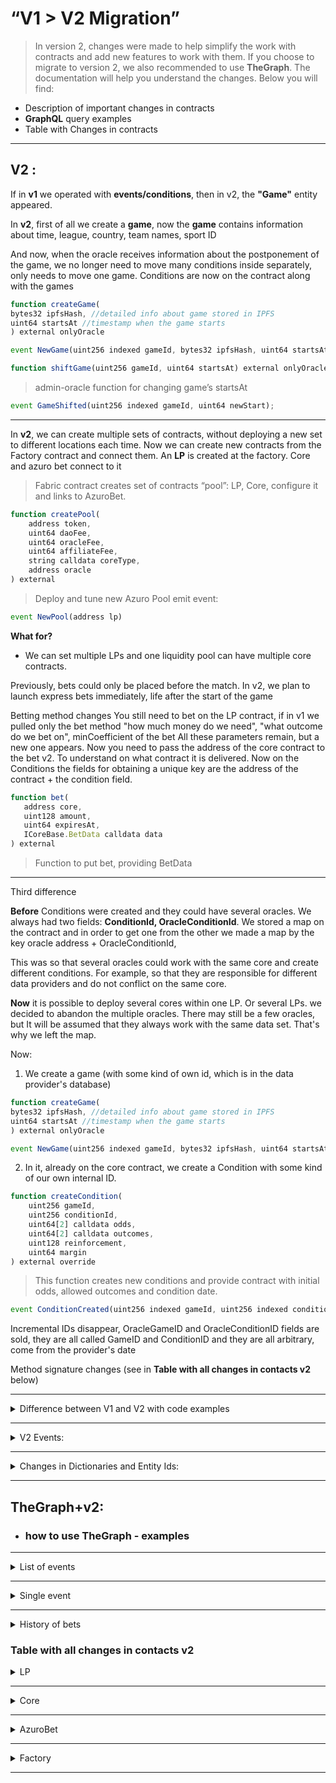 # “V1 > V2 Migration”




> In version 2, changes were made to help simplify the work with contracts and add new features to work with them. If you choose to migrate to version 2, we also recommended to use  **TheGraph**.
The documentation will help you understand the changes.
Below you will find:
 - Description of important changes in contracts
 - **GraphQL** query examples
 - Table with Changes in contracts

_________________
## V2 :


If in __v1__ we operated with __events/conditions__, then in v2, the __"Game"__ entity appeared.

In __v2__, first of all we create a __game__, now the __game__ contains information about time, league, country, team names, sport ID

And now,
when the oracle receives information about the postponement of the game, we no longer need to move many conditions inside separately, only needs to move one game.
Conditions are now on the contract along with the games

 ```js
function createGame(
bytes32 ipfsHash, //detailed info about game stored in IPFS
uint64 startsAt //timestamp when the game starts
) external onlyOracle
```
 
```js
event NewGame(uint256 indexed gameId, bytes32 ipfsHash, uint64 startsAt)
```

 ```js
function shiftGame(uint256 gameId, uint64 startsAt) external onlyOracle
```
 
 > admin-oracle function for changing game’s startsAt
 
```js
event GameShifted(uint256 indexed gameId, uint64 newStart);
```


-----------------
 
In __v2__, we can create multiple sets of contracts, without deploying a new set to different locations each time.
Now we can create new contracts from the Factory contract and connect them.
An __LP__ is created at the factory. Core and azuro bet connect to it

> Fabric contract creates set of contracts “pool”: LP, Core, configure it and links to AzuroBet. 

```js
function createPool(
    address token,
    uint64 daoFee,
    uint64 oracleFee,
    uint64 affiliateFee,
    string calldata coreType,
    address oracle
) external
```
> Deploy and tune new Azuro Pool emit event:

```js
event NewPool(address lp)
```



__What for?__

- We can set multiple LPs and one liquidity pool can have multiple core contracts.

Previously, bets could only be placed before the match. In v2, we plan to launch express bets immediately, life after the start of the game

Betting method changes
You still need to bet on the LP contract, if in v1 we pulled only the bet method "how much money do we need", "what outcome do we bet on", minCoefficient of the bet
All these parameters remain, but a new one appears. Now you need to pass the address of the core contract to the bet v2. To understand on what contract it is delivered.
Now on the Conditions the fields for obtaining a unique key are the address of the contract + the condition field.
 
 ```js
function bet(
    address core,
    uint128 amount,
    uint64 expiresAt,
    ICoreBase.BetData calldata data
) external
```
> Function to put bet, providing BetData
-------------
Third difference

__Before__
Conditions were created and they could have several oracles.
 We always had two fields: __ConditionId, OracleConditionId__. We stored a map on the contract and in order to get one from the other we made a map by the key oracle address + OracleConditionId,
 
  This was so that several oracles could work with the same core and create different conditions.
  For example, so that they are responsible for different data providers and do not conflict on the same core.
 
  __Now__ it is possible to deploy several cores within one LP. Or several LPs. we decided to abandon the multiple oracles. There may still be a few oracles, but
  It will be assumed that they always work with the same data set.
  That's why we left the map.
 
  Now:
  1. We create a game (with some kind of own id, which is in the data provider's database)


 ```js
function createGame(
bytes32 ipfsHash, //detailed info about game stored in IPFS
uint64 startsAt //timestamp when the game starts
) external onlyOracle
```
 
```js
event NewGame(uint256 indexed gameId, bytes32 ipfsHash, uint64 startsAt)
```

  2. In it, already on the core contract, we create a Condition with some kind of our own internal ID.

 
```js
function createCondition(
    uint256 gameId,
    uint256 conditionId,
    uint64[2] calldata odds,
    uint64[2] calldata outcomes,
    uint128 reinforcement,
    uint64 margin
) external override
```

> This function creates new conditions and provide contract with initial odds, allowed outcomes and  condition date. 

```js
event ConditionCreated(uint256 indexed gameId, uint256 indexed conditionId);
```
 
  Incremental IDs disappear, OracleGameID and OracleConditionID fields are sold, they are all called
GameID and ConditionID and they are all arbitrary, come from the provider's date


Method signature changes (see in __Table with all changes in contacts v2__ below)


________________________

<details><summary>Difference between V1 and V2 with code examples</summary>
<p>

### V1:

--------------

- condition is created on Core (oracleConditionId)

- bet is placed on LP (by conditionId)

- Condition shifts, cancelizes, resolves to Core (oracleConditionId)

- the bet is redeam on LP (by betId)


### V2

--------------
#### The game is created on LP **(oracleGameId)**

<details><summary>examples: </summary>
<p>

 ```js
function createGame(
bytes32 ipfsHash, //detailed info about game stored in IPFS
uint64 startsAt //timestamp when the game starts
) external onlyOracle
```


```js
event NewGame(uint256 indexed gameId, bytes32 ipfsHash, uint64 startsAt)
```

 ```js
function createCondition(
    uint256 gameId,
    uint256 oracleConditionId,
    uint64[2] calldata odds,
    uint64[2] calldata outcomes,
    uint128 reinforcement,
    uint64 margin
) external override

```
> This function creates new conditions and provide contract with initial odds, allowed outcomes and  condition date. 

```js
event ConditionCreated(
    uint256 indexed gameId,
    uint256 indexed oracleConditionId,
    uint256 indexed conditionId
);
```

</p>
</details>

--------------
#### The game is shifted on LP **(by oracleGameId)**

<details><summary>examples: </summary>
<p>

 ```js
function shiftGame(uint256 gameId, uint64 startsAt) external onlyOracle
```
>admin-oracle function for changing game’s startsAt

```js
event GameShifted(uint256 indexed gameId, uint64 newStart);
```

</p>
</details>

--------------
#### Bet is placed on LP(core address + conditionId), proxy call - event **is emitted on Core**


<details><summary>examples:</summary>
<p>

 ```js
function bet(
    address core,
    uint128 amount,
    uint64 expiresAt,
    ICoreBase.BetData calldata data
) external
```
> function to put bet, providing BetData


 ```js
function betFor(
    address bettor,
    address core,
    uint128 amount,
    uint64 expiresAt,
    ICoreBase.BetData calldata data
) external
```
> function to put bet for bettor

 ```js
function betNative(
    address core,
    uint64 expiresAt,
    ICoreBase.BetData calldata data
) external payable
```
> function to put bet in native tokens

```js
function putBet(
    address bettor,
    uint128 amount,
    BetData calldata data
) external override onlyLp
```


</p>
</details>


--------------
#### Condition iscanceled and resolved on Core (oracleConditionId)


<details><summary>examples:</summary>
<p>

 ```js
function resolveCondition(uint256 oracleConditionId, uint64 outcomeWin)
```

```js
event ConditionResolved(
    uint256 indexed conditionId,
    uint8 state,
    uint64 outcomeWin,
    int128 lpProfit
);
```

```js
function cancelByMaintainer(uint256 conditionId) external onlyMaintainer
```
> admin-maintainer function for canceling exact conditionID


 ```js
function stopCondition(uint256 conditionId, bool flag) external onlyMaintainer
```
> admin-maintainer function for stop protocol receiving bets for exact conditionId, flag = true - stop bets for conditionId

 ```js
function cancelByOracle(uint256 oracleConditionId) external onlyOracle
```
> oracle function for canceling exact oracleConditionId
</p>
</details>


--------------

#### The bet is redeamed on LP indicating Core (core address + bet id)


<details><summary>examples: </summary>
<p>

 ```js
LP.withdrawPayout(
        address core,
        uint256 tokenId,
        bool isNative
    )
```

```js
function withdrawPayout(address core, uint256 tokenId) external isCore(core)
```
> Function to withdraw bet's prize

```js
function withdrawPayoutNative(address core, uint256 tokenId) external isCore(core)
```
> Function to withdraw bet's prize in native tokens


</p>
</details>

</p>
</details>

------------------

<details><summary>V2 Events: </summary>
<p>

> Description of events issued by protocol contracts

### Fabric
### Common events

```js
event NewPool(address lp);
```
> new pool added

### Protocol settings changes events

```js
event CoreTypeUpdated(string coreType, address beaconCore);
```

### LP
### Common events

```js
event BettorWin(address indexed bettor, uint256 tokenId, uint256 amount);
```

> BettorWin issued by withdrawPayout(), withdrawPayoutNative()

```js
event LiquidityAdded(
    address indexed account,
    uint48 indexed leaf,
    uint256 amount
);
```
> LiquidityAdded issued by addLiquidity(), addLiquidityNative()

```js
event LiquidityRemoved(
    address indexed account,
    uint48 indexed leaf,
    uint256 amount
);
```
> LiquidityRemoved issued by withdrawLiquidity(), withdrawLiquidityNative()

### Protocol settings changes events
```js
event CoreUpdated(address indexed core, bool active);
event MaintainerUpdated(address indexed maintainer, bool active);
event OracleUpdated(address indexed oracle, bool active);
event AffiliateRewardChanged(uint64 newAffiliateFee);
event AffiliateRewarded(address indexed affiliate, uint256 amount);
event DaoRewardChanged(uint64 newDaoFee);
event MinDepoChanged(uint128 newMinDepo);
event OracleRewardChanged(uint64 newOracleFee);
event ReinforcementAbilityChanged(uint128 newReinforcementAbility);
event WithdrawTimeoutChanged(uint64 newWithdrawTimeout);
```


### Core
### Bettor actions events

```js
event NewBet(
    address indexed bettor,
    address indexed affiliate,
    uint256 indexed conditionId,
    uint256 tokenId,
    uint64 outcomeId,
    uint128 amount,
    uint64 odds,
    uint128[2] funds
);
```
> NewBet issued by LP.bet(), LP.betNative(), LP.betFor()

### Oracle actions events

```js
event ConditionCreated(
    uint256 indexed gameId,
    uint256 indexed oracleConditionId,
    uint256 indexed conditionId
);
```

> ConditionCreated issued by createCondition()

```js
event ConditionResolved(
    uint256 indexed conditionId,
    uint8 state,
    uint64 outcomeWin,
    int128 lpProfit
);
```
> ConditionResolved issued by resolveCondition(), cancelByOracle(), cancelByMaintainer()

```js
event ConditionStopped(uint256 indexed conditionId, bool flag);
```
> ConditionStopped issued by stopCondition()
</p>
</details>



------------------

<details><summary>Changes in Dictionaries and Entity Ids:</summary>
<p>

> The dictionaries have been updated. More details can be found at the link. Brief information in the table below
https://github.com/Azuro-protocol/dictionaries/tree/main/v2

| v1 | v2 |usage|
| ------ | ------ | -------|
|betTypeOdd|outcome||
|outcome|selection||
|param|points||
|sportType|sport||


> The entities Ids have been also updated. More details can be found at the link. Brief information in the table below https://github.com/Azuro-protocol/azuro-api-subgraph/blob/928c4867d775c56f012293dabc64ae8dc57f27fa/src/utils/schema.ts

| v1        | v2                                               |
| --------- | ------------------------------------------------ |
| game      | LP Address + \_ + gameId                         |
|           |                                                  |
| condition | Core Address + \_ + conditionId                  |
|           |                                                  |
| outcome   | Core Address + \_ + conditionId + \_ + outcomeId |
|           |                                                  |
| bet       | Core Address + \_ + betId                        |
|           |                                                  |
| freebet   | Freebet Address + \_ + freebetId                 |
|           |                                                  |
| LP NFT    | LP Address + \_ + NFT Id                         |
</p>
</details>

------------------

##  TheGraph+v2:
- ### how to use TheGraph - examples

------------------


<details><summary>List of events</summary>
<p>
request:

```
query Sports(
  $sportFilter: Sport_filter, $countryFilter: Country_filter, $leagueFilter: League_filter, $gameFilter: Game_filter, $conditionFilter: Condition_filter!,
  $gameOrderBy: Game_orderBy, $gameOrderDirection: OrderDirection
) {
  sports(where: $sportFilter) {
    id
    sportId
    slug
    name
    sporthub {
      id
    }
    countries(where: $countryFilter, orderBy: turnover, orderDirection: desc) {
      id
      slug
      name
      turnover
      leagues(where: $leagueFilter, orderBy: turnover, orderDirection: desc) {
        id
        name
        slug
        turnover
        games(where: $gameFilter, orderBy: $gameOrderBy, orderDirection: $gameOrderDirection) {
          ...Game
          conditions(where: $conditionFilter) {
            ...GameCondition
          }
        }
      }
    }
  }
}
```

fragment Game :

```
fragment Game on Game {
  id
  gameId
  oracleGameId
  slug
  title
  status
  sport {
    sportId
    slug
    sporthub {
      slug
    }
  }
  league {
    name
    slug
    country {
      name
      slug
    }
  }
  participants {
    image
    name
  }
  startsAt
  hasActiveConditions
  liquidityPool {
    address
  }
}
```

fragment GameCondition:

```
fragment GameCondition on Condition {
  id
  conditionId
  status
  outcomes {
    id
    outcomeId
  }
  core {
    address
    type
  }
}
```

sample parameters for requesting sports for top events:

```json
{
    "sportFilter": {
        "sporthub": "sports",
        "slug_in": [
            "football",
            "basketball",
            "tennis",
            "mma",
            "boxing"
        ]
    },
    "countryFilter": {
        "hasActiveLeagues": true
    },
    "leagueFilter": {
        "games_": {
            "startsAt_gt": "1671183624",
            "liquidityPool": "0xbd3e8643efcdddd033478f485eefcc68ad779af2"
        }
    },
    "gameFilter": {
        "startsAt_gt": "1671183624",
        "hasActiveConditions": true
    },
    "conditionFilter": {
        "core_": {
            "liquidityPool": "0xbd3e8643efcdddd033478f485eefcc68ad779af2"
        }
    },
    "gameOrderBy": "turnover",
    "gameOrderDirection": "desc"
}
```

if you need to query for a specific sport, then the __sportFilter__ has a specific __slug__ and the order is no longer by __turnover__ liquidity, but by __startsAt__ start time

```json
{
    "sportFilter": {
        "sporthub": "sports",
        "slug_in": [
            "football",
            "basketball",
            "tennis",
            "mma",
            "boxing"
        ],
        "slug": "football"
    },
    "countryFilter": {
        "hasActiveLeagues": true
    },
    "leagueFilter": {
        "games_": {
            "startsAt_gt": "1671183878",
            "liquidityPool": "0xbd3e8643efcdddd033478f485eefcc68ad779af2"
        }
    },
    "gameFilter": {
        "startsAt_gt": "1671183878",
        "hasActiveConditions": true
    },
    "conditionFilter": {
        "core_": {
            "liquidityPool": "0xbd3e8643efcdddd033478f485eefcc68ad779af2"
        }
    },
    "gameOrderBy": "startsAt",
    "gameOrderDirection": "asc"
}
```

if you need a specific league, then __country Filter__ add the country __slug__ and the league name in __leagueFilter.slug__

```json
{
    "sportFilter": {
        "sporthub": "sports",
        "slug_in": [
            "football",
            "basketball",
            "tennis",
            "mma",
            "boxing"
        ],
        "slug": "football"
    },
    "countryFilter": {
        "hasActiveLeagues": true,
        "slug": "england"
    },
    "leagueFilter": {
        "games_": {
            "startsAt_gt": "1671184050",
            "liquidityPool": "0xbd3e8643efcdddd033478f485eefcc68ad779af2"
        },
        "slug": "championship"
    },
    "gameFilter": {
        "startsAt_gt": "1671184050",
        "hasActiveConditions": true
    },
    "conditionFilter": {
        "core_": {
            "liquidityPool": "0xbd3e8643efcdddd033478f485eefcc68ad779af2"
        }
    },
    "gameOrderBy": "startsAt",
    "gameOrderDirection": "asc"
}
```

</p>
</details>

------------------

<details><summary>Single event</summary>
<p>

Request:
```
query Game($oracleGameId: BigInt) {
  games(where: {oracleGameId: $oracleGameId}) {
    ...Game
    conditions {
      ...GameCondition
    }
  }
}
```
fragment Game :

```
fragment Game on Game {
  id
  gameId
  oracleGameId
  slug
  title
  status
  sport {
    sportId
    slug
    sporthub {
      slug
    }
  }
  league {
    name
    slug
    country {
      name
      slug
    }
  }
  participants {
    image
    name
  }
  startsAt
  hasActiveConditions
  liquidityPool {
    address
  }
}
```

fragment GameCondition:

```
fragment GameCondition on Condition {
  id
  conditionId
  status
  outcomes {
    id
    outcomeId
  }
  core {
    address
    type
  }
}
```

parameters:

```json
{
    "oracleGameId": "1563997432"
}
```


</p>
</details>

------------------

<details><summary>History of bets</summary>

is formed from two requests to the graph, getting sports bets and toto

## Sports bets
<p>

Request:
```
query Bets($first: Int, $where: Bet_filter) {
  bets(first: $first, orderBy: createdBlockTimestamp, orderDirection: desc, where: $where) {
    ...CommonBet
  }
}
```

fragment CommonBet:
```
fragment CommonBet on Bet {
  id
  betId
  status
  amount
  odds
  outcome {
    id
    outcomeId
    condition {
      ...CommonBetCondition
    }
  }
  createdAt: createdBlockTimestamp
  potentialPayout
  isRedeemed
  freebet {
    contractAddress: freebetContractAddress
  }
  txHash: createdTxHash
  core {
    address
    liquidityPool {
      address
    }
  }
}
```

fragment CommonBetCondition 	:
```
fragment CommonBetCondition on Condition {
  id
  conditionId
  wonOutcome {
    outcomeId
  }
  game {
    ...Game
  }
}
```

fragment Game:
```
fragment Game on Game {
  id
  gameId
  oracleGameId
  slug
  title
  status
  sport {
    sportId
    slug
    sporthub {
      slug
    }
  }
  league {
    name
    slug
    country {
      name
      slug
    }
  }
  participants {
    image
    name
  }
  startsAt
  hasActiveConditions
  liquidityPool {
    address
  }
}
```

parameters:

```json
{
    "first": 500,
    "where": {
        "actor": "0x78a9d33b78d22cc64f9bc1cf3352ac094e50c0a9"
    }
}
```



## Toto

Request:

```
query Bets($first: Int, $where: Bet_filter) {
  bets(first: $first, orderBy: createdAt, where: $where) {
    ...TotoBet
  }
}
```

fragment TotoBet:

```
fragment TotoBet on Bet {
  betId: tokenId
  outcome {
    id
    name
    outcomeId
  }
  amount
  createdAt
  owner
  txHash
  isRedeemed
  game: condition {
    ...TotoBetCondition
  }
}
```
fragment TotoBetCondition:
```
fragment TotoBetCondition on Condition {
  gameId: conditionId
  categoryName
  categorySlug
  icon
  field1
  field2
  condition
  startDate: gameStartsAt
  betsEndsAt: bettingEndsAt
  expiresAt
  opponent1 {
    image
    name
  }
  opponent2 {
    image
    name
  }
  totalPoolOutcome1
  totalPoolOutcome2
  totalPool
  winOutcomeId
  isCanceled
}
```

Parameters:
```json
{
    "first": 500,
    "where": {
        "actor": "0x78a9d33b78d22cc64f9bc1cf3352ac094e50c0a9"
    }
}
```

</p>

</details>

### Table with all changes in contacts v2
<details><summary>LP</summary>
<p>

### functions
| V1                                                                                                                                                            | V2                                                                                                                                                     |
| ------------------------------------------------------------------------------------------------------------------------------------------------------------- | ------------------------------------------------------------------------------------------------------------------------------------------------------ |
| function **changeCore**(address newCore) external override onlyOwner                                                                                              |                                                                                                                                                        |
| function **changeOracleReward**(uint128 newOracleFee) external onlyOwner                                                                                          |                                                                                                                                                        |
| function **changeDaoReward**(uint128 newDaoFee) external onlyOwner                                                                                                |                                                                                                                                                        |
| function **changeAzuroBet**(address newAzuroBet) external onlyOwner                                                                                               |                                                                                                                                                        |
| function **changeMinDepo**(uint128 newMinDepo) external onlyOwner                                                                                                 | function **changeMinDepo**(uint128 newMinDepo) external onlyOwner                                                                                          |
| function **changeReinforcementAbility**(uint128 newReinforcementAbility) external onlyOwner                                                                       | function **changeReinforcementAbility**(uint64 newReinforcementAbility) external onlyOwner                                                                 |
| function **changeWithdrawTimeout**(uint64 newWithdrawTimeout) external onlyOwner                                                                                  | function **changeWithdrawTimeout**(uint64 newWithdrawTimeout) external onlyOwner                                                                           |
| function **changeClaimTimeout**(uint64 newClaimTimeout) external onlyOwner                                                                                        | function **changeClaimTimeout**(uint64 newClaimTimeout) external onlyOwner                                                                                 |
| function **addLiquidity**(uint128 amount) external                                                                                                                | function **addLiquidity**(uint128 amount) external                                                                                                         |
| function **addLiquidityNative**() external                                                                                                                        | function **addLiquidityNative**() external                                                                                                                 |
| function **withdrawLiquidity**(uint48 depNum, uint40 percent) external                                                                                            | function **withdrawLiquidity**( uint48 depNum, uint40 percent, bool isNative ) external                                                                    |
| function **withdrawLiquidityNative**(uint48 depNum, uint40 percent)                                                                                               |                                                                                                                                                        |
| function **viewPayout**(uint256 tokenId) external view override returns (bool, uint128)                                                                           | function **viewPayout**(address core, uint256 tokenId) external view isCore**(core) returns (uint128 payout)                                                 |
| function **withdrawPayout**(uint256 tokenId) external                                                                                                             | function **withdrawPayout**( address core, uint256 tokenId, bool isNative ) external override isCore**(core)                                                 |
| function **withdrawPayoutNative**(uint256 tokenId) external                                                                                                       |                                                                                                                                                        |
| function **claimDaoReward**() external                                                                                                                            |                                                                                                                                                        |
| function **betFor**( address bettor, uint256 conditionId, uint128 amount, uint64 outcomeId, uint64 deadline, uint64 minOdds ) external override returns (uint256) | function **betFor**( address bettor, address core, uint128 amount, uint64 expiresAt, ICoreBase.BetData calldata data ) external override returns (uint256) |
| function **bet**( uint256 conditionId, uint128 amount, uint64 outcomeId, uint64 deadline, uint64 minOdds ) external override returns (uint256)                    | function **bet**( address core, uint128 amount, uint64 expiresAt, ICoreBase.BetData calldata data ) external override returns (uint256)                    |
| function **bet**( address core, uint128 amount, uint64 expiresAt, ICoreBase.BetData calldata data ) external override returns (uint256)                           | function **bet**( address core, uint128 amount, uint64 expiresAt, ICoreBase.BetData calldata data ) external override returns (uint256)                    |
| function **getReserve**() external view override returns (uint128 reserve)                                                                                        | function **getReserve**() public view override returns (uint128 reserve)                                                                                   |
| function **getPossibilityOfReinforcement**(uint128 reinforcementAmount) external view override returns (bool status)                                              |
| function **getLeaf**() external view override returns (uint48 leaf)                                                                                               | function **getLeaf**() external view override returns (uint48 leaf)                                                                                        |
|                                                                                                                                                               | function **changeFee**(FeeType feeType, uint64 newFee) external onlyOwner                                                                                  |
|                                                                                                                                                               | function **changeFee**(FeeType feeType, uint64 newFee) external onlyOwner                                                                                  |
|                                                                                                                                                               | function **updateRole**( address actor, uint8 role, bool active ) external onlyOwner                                                                       |
|                                                                                                                                                               | function **cancelGame**(uint256 oracleGameId) external onlyRole**(0)                                                                                         |
|                                                                                                                                                               | function **createGame**( uint256 oracleGameId, bytes32 ipfsHash, uint64 startsAt ) external onlyRole**(0)                                                    |
|                                                                                                                                                               | function **shiftGame**(uint256 oracleGameId, uint64 startsAt) external onlyRole**(0)                                                                         |
|                                                                                                                                                               | function **claimReward**() external                                                                                                                        |
|                                                                                                                                                               | function **getGameInfo**(uint256 gameId) external view override returns (uint64, bool)                                                                     |
|                                                                                                                                                               | function **isGameCanceled**(uint256 gameId) external view override returns (bool)                                                                          |
|                                                                                                                                                               | function **updateCore**(address core, bool active) external onlyOwner isCore**(core)                                                                         |
|                                                                                                                                                               | function **updateCore**(address core, bool active) external onlyOwner isCore**(core)                                                                         |
### events

| V1                                                                                                                                                                      | V2                                                                                                       |
| ----------------------------------------------------------------------------------------------------------------------------------------------------------------------- | -------------------------------------------------------------------------------------------------------- |
| event **NewBet**( address indexed owner, uint256 indexed betId, uint256 indexed conditionId, uint64 outcomeId, uint128 amount, uint256 odds, uint128 fund1, uint128 fund2); |
| event **BetterWin**(address indexed better, uint256 tokenId, uint256 amount);                                                                                               | event **BettorWin**( address indexed core, address indexed bettor, uint256 tokenId, uint256 amount);         |
| event **LiquidityAdded**(address indexed account, uint256 amount, uint48 leaf);                                                                                             | event **LiquidityAdded**( address indexed account, uint48 indexed leaf, uint256 amount);                     |
| event **LiquidityAdded**( address indexed account, uint48 indexed leaf, uint256 amount);                                                                                    | event **LiquidityRemoved**( address indexed account, uint48 indexed leaf, uint256 amount);                   |
| event **LiquidityRequested**( address indexed requestWallet, uint256 requestedValueLp);                                                                                     |
| event **OracleRewardChanged**(uint128 newOracleFee);                                                                                                                        |                                                                                                          |
| event **DaoRewardChanged**(uint128 newDaoFee);                                                                                                                              |                                                                                                          |
| event **AzuroBetChanged**(address newAzuroBet);                                                                                                                             |                                                                                                          |
| event **PeriodChanged**(uint64 newPeriod);                                                                                                                                  | event **MinDepoChanged**(uint128 newMinDepo);                                                                |
| event **MinDepoChanged**(uint128 newMinDepo);                                                                                                                               |                                                                                                          |
| event **WithdrawTimeoutChanged**(uint64 newWithdrawTimeout);                                                                                                                | event **WithdrawTimeoutChanged**(uint64 newWithdrawTimeout);                                                 |
| event **ClaimTimeoutChanged**(uint64 newClaimTimeout);                                                                                                                      | event **ClaimTimeoutChanged**(uint64 newClaimTimeout);                                                       |
| event **ReinforcementAbilityChanged**(uint128 newReinforcementAbility);                                                                                                     | event **ReinforcementAbilityChanged**(uint128 newReinforcementAbility);                                      |
| event **coreChanged**(address newCore);                                                                                                                                     |                                                                                                          |
|                                                                                                                                                                         | event **CoreUpdated**(address indexed core, bool active);                                                    |
|                                                                                                                                                                         | event **RoleUpdated**(address indexed actor, uint8 role, bool active);                                       |
|                                                                                                                                                                         | event **AffiliateRewarded**(address indexed affiliate, uint256 amount);                                      |
|                                                                                                                                                                         | event **FeeChanged**(FeeType feeType, uint64 fee);                                                           |
|                                                                                                                                                                         | event **GameCanceled**(uint256 indexed gameId);                                                              |
|                                                                                                                                                                         | event **GameShifted**(uint256 indexed gameId, uint64 newStart);                                              |
|                                                                                                                                                                         | event **NewGame**( uint256 indexed oracleGameId, uint256 indexed gameId, bytes32 ipfsHash, uint64 startsAt); |


</p>
</details>

_________________

<details><summary>Core</summary>
<p>

### functions
| V1                                                                                                                                                                                       | V2                                                                                                                                                                             |
| ---------------------------------------------------------------------------------------------------------------------------------------------------------------------------------------- | ------------------------------------------------------------------------------------------------------------------------------------------------------------------------------ |
| function **createCondition**( uint256 oracleCondId, uint128 scopeId, uint64\[2\] memory odds, uint64\[2\] memory outcomes, uint64 timestamp, bytes32 ipfsHash ) external override onlyOracle | function **createCondition**( uint256 gameId, uint256 oracleConditionId, uint64\[2\] calldata odds, uint64\[2\] calldata outcomes, uint128 reinforcement, uint64 margin ) external |
| function **createCondition**( uint256 oracleCondId, uint128 scopeId, uint64\[2\] memory odds, uint64\[2\] memory outcomes, uint64 timestamp, bytes32 ipfsHash ) external override onlyOracle | function **resolveCondition**(uint256 oracleConditionId, uint64 outcomeWin) external                                                                                               |
| function **setLp**(address lp) external override onlyOwner                                                                                                                                   |                                                                                                                                                                                |
| function **setOracle**(address oracle) external onlyOwner                                                                                                                                    |                                                                                                                                                                                |
| function **renounceOracle**(address oracle) external onlyOwner                                                                                                                               |                                                                                                                                                                                |
| function **addMaintainer**(address maintainer, bool active) external onlyOwner                                                                                                               |                                                                                                                                                                                |
| function **cancelByOracle**(uint256 oracleCondId) external onlyOracle                                                                                                                        | function **cancelByOracle**(uint256 oracleConditionId) external onlyOracle                                                                                                         |
| function **cancelByMaintainer**(uint256 conditionId) external onlyMaintainer                                                                                                                 | function **cancelByMaintainer**(uint256 conditionId) external onlyMaintainer                                                                                                       |
| function **shift**(uint256 oracleCondId, uint64 newTimestamp) external onlyOracle                                                                                                            |
| function **claimOracleReward**() external onlyOracle                                                                                                                                         |                                                                                                                                                                                |
| function **changeMaxBanksRatio**(uint64 newRatio) external onlyMaintainer                                                                                                                    |                                                                                                                                                                                |
| function **updateReinforcements**(uint128\[\] memory data) external onlyMaintainer                                                                                                           |
| function **changeDefaultReinforcement**(uint128 reinforcement) external onlyMaintainer                                                                                                       |
| function **updateMargins**(uint128\[\] memory data) external onlyMaintainer                                                                                                                  |                                                                                                                                                                                |
| function **changeDefaultMargin**(uint128 margin) external onlyMaintainer                                                                                                                     |                                                                                                                                                                                |
| function **stopAllConditions**(bool flag) external onlyMaintainer                                                                                                                            |                                                                                                                                                                                |
| function **stopCondition**(uint256 conditionId, bool flag) external onlyMaintainer                                                                                                           | function **stopCondition**(uint256 conditionId, bool flag) external onlyMaintainer                                                                                                 |
| function **getCondition**(uint256 conditionId) external view returns (Condition memory)                                                                                                      | function **getCondition**(uint256 conditionId) external view returns (Condition memory)                                                                                            |
| function **getConditionFunds**(uint256 conditionId) external view returns (uint128\[2\] memory fundBank)                                                                                     |
| function **getConditionReinforcement**(uint256 conditionId) external view returns (uint128 reinforcement)                                                                                    |
| function **getBetInfo**(uint256 betId) external view override returns ( uint128 amount, uint64 odds, uint64 createdAt)                                                                       |
| function **isOracle**(address oracle) external view override returns (bool)                                                                                                                  |
| function **getReinforcement**(uint64 outcomeId) public view returns (uint128)                                                                                                                |
| function **getReinforcement**(uint64 outcomeId) public view returns (uint128)                                                                                                                |
|                                                                                                                                                                                          |                                                                                                                                                                                |
|                                                                                                                                                                                          |                                                                                                                                                                                |
| function **viewPayout**(uint256 tokenId) public view override returns (bool success, uint128 amount)                                                                                         | function **viewPayout**(address account, uint256 tokenId) public view virtual returns (bool, uint128)                                                                              |
| function **calculateOdds**( uint256 conditionId, uint128 amount, uint64 outcome ) public view returns (uint64 odds)                                                                          | function **calcOdds**( uint256 conditionId, uint128 amount, uint64 outcome ) external view override returns (uint64 odds)                                                          |
| function **calcOdds**( uint256 conditionId, uint128 amount, uint64 outcome ) external view override returns (uint64 odds)                                                                    |
|                                                                                                                                                                                          | function **calcOdds**( uint256 conditionId, uint128 amount, uint64 outcome ) external view override returns (uint64 odds)                                                          |
|                                                                                                                                                                                          | function **getTokenInfo**(uint256 tokenId) external view returns (Condition memory, uint256)                                                                                       |
|                                                                                                                                                                                          | function **getTokenInfo**(uint256 tokenId) external view returns (Condition memory, uint256)                                                                                       |
### events

| V1                                                                                                         | V2                                                                                                               |
| ---------------------------------------------------------------------------------------------------------- | ---------------------------------------------------------------------------------------------------------------- |
| event ConditionCreated( uint256 indexed oracleConditionId, uint256 indexed conditionId, uint64 timestamp); | event ConditionCreated( uint256 indexed gameId, uint256 indexed oracleConditionId, uint256 indexed conditionId); |
| event ConditionCreated( uint256 indexed oracleConditionId, uint256 indexed conditionId, uint64 timestamp); | event ConditionResolved( uint256 indexed conditionId, uint8 state, uint64 outcomeWin, int128 lpProfit);          |
| event LpChanged(address indexed newLp);                                                                    |                                                                                                                  |
| event MaxBanksRatioChanged(uint64 newRatio);                                                               |                                                                                                                  |
| event MaintainerUpdated(address indexed maintainer, bool active);                                          |                                                                                                                  |
| event OracleAdded(address indexed newOracle);                                                              |                                                                                                                  |
| event OracleRenounced(address indexed oracle);                                                             |                                                                                                                  |
| event AllConditionsStopped(bool flag);                                                                     |                                                                                                                  |
| event ConditionStopped(uint256 indexed conditionId, bool flag);                                            | event ConditionStopped(uint256 indexed conditionId, bool flag);                                                  |
| event ConditionCreated( uint256 indexed oracleConditionId, uint256 indexed conditionId, uint64 timestamp); |
|                                                                                                            | event OddsChanged(uint256 indexed conditionId, uint64\[2\] newOdds);                                             |
|                                                                                                            | event OddsChanged(uint256 indexed conditionId, uint64\[2\] newOdds);                                             |




</p>
</details>

______________________________________

<details><summary>AzuroBet</summary>
<p>

### functions 

| V1 (ERC721)                                                                                            | V2 (ERC1155)                                                                                                                     |
| ------------------------------------------------------------------------------------------------------ | -------------------------------------------------------------------------------------------------------------------------------- |
| function burn(uint256 tokenId) external                                                                | function tokensOfOwner(address owner\_) external view returns (uint256\[\] memory ids)                                           |
| function burn(uint256 tokenId) external                                                                |                                                                                                                                  |
| function mint(address account, address core) external                                                  |                                                                                                                                  |
| function setBaseURI(string calldata uri) external                                                      | function setURI(string memory newUri) external                                                                                   |
| function setLp(address lp) external                                                                    |                                                                                                                                  |
| function getCoreByToken(uint256 tokenId) external view override returns (address core)                 |
|                                                                                                        | function setURI(string memory newUri) external                                                                                   |
|                                                                                                        | function setURI(string memory newUri) external                                                                                   |
|                                                                                                        | function setURI(string memory newUri) external                                                                                   |
|                                                                                                        | function balanceOfBatch(address\[\] memory accounts, uint256\[\] memory ids) external view override returns (uint256\[\] memory) |
|                                                                                                        | function balancePayoutOf(address account, uint256 id) external view override returns (uint256)                                   |
| function tokenOfOwnerByIndex(address owner, uint256 index) public view override returns (uint256)      | function balancePayoutOf(address account, uint256 id) external view override returns (uint256)                                   |
|                                                                                                        | function tokenOfOwnerByIndex(address owner, uint256 index) public view override returns (uint256)                                |
|                                                                                                        | function balanceOf(address account, uint256 id) public view override returns (uint256)                                           |
|                                                                                                        | function isApprovedForAll(address account, address operator) public view override returns (bool)                                 |
| function ownerOf(uint256 tokenId) public view override(ERC721Upgradeable, IAzuroBet) returns (address) |

### events

| V1                           | V2 |
| ---------------------------- | -- |
| event LpChanged(address lp); |    |

</p>
</details>

__________________________________________________________

<details><summary>Factory</summary>
<p>

### function
                                                                   
| V1 | V2                                                         |
| -- | ---------------------------------------------------------- |
|    | function updateCoreType(string calldata coreType, address beaconCore) external onlyOwner |
|    | function createPool(address token, uint64 daoFee, uint64 oracleFee, uint64 affiliateFee, string calldata coreType, address oracle) external |
|    |  function plugCore(address lpAddress, string calldata coreType) external  |

### events

| V1 | V2                                                         |
| -- | ---------------------------------------------------------- |
|    | event CoreTypeUpdated(string coreType, address beaconCore) |
|    | event NewCore(address lp, address core, string coreType);  |
|    | event NewPool(address lp, address core, string coreType);  |

</p>
</details>

_______________________________
